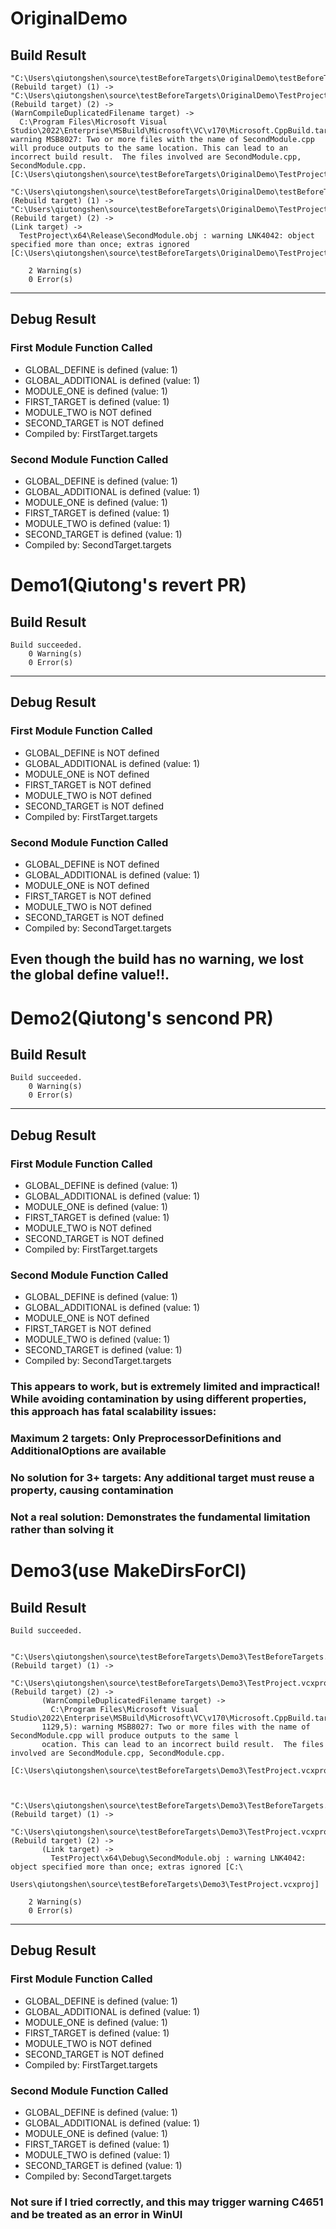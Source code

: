 # OriginalDemo

## Build Result

```
"C:\Users\qiutongshen\source\testBeforeTargets\OriginalDemo\testBeforeTargets.sln" (Rebuild target) (1) ->
"C:\Users\qiutongshen\source\testBeforeTargets\OriginalDemo\TestProject.vcxproj" (Rebuild target) (2) ->
(WarnCompileDuplicatedFilename target) ->
  C:\Program Files\Microsoft Visual Studio\2022\Enterprise\MSBuild\Microsoft\VC\v170\Microsoft.CppBuild.targets(1129,5): warning MSB8027: Two or more files with the name of SecondModule.cpp will produce outputs to the same location. This can lead to an incorrect build result.  The files involved are SecondModule.cpp, SecondModule.cpp. [C:\Users\qiutongshen\source\testBeforeTargets\OriginalDemo\TestProject.vcxproj]

"C:\Users\qiutongshen\source\testBeforeTargets\OriginalDemo\testBeforeTargets.sln" (Rebuild target) (1) ->
"C:\Users\qiutongshen\source\testBeforeTargets\OriginalDemo\TestProject.vcxproj" (Rebuild target) (2) ->
(Link target) ->
  TestProject\x64\Release\SecondModule.obj : warning LNK4042: object specified more than once; extras ignored [C:\Users\qiutongshen\source\testBeforeTargets\OriginalDemo\TestProject.vcxproj]

    2 Warning(s)
    0 Error(s)
```

---

## Debug Result

### First Module Function Called

  - GLOBAL_DEFINE is defined (value: 1)
  - GLOBAL_ADDITIONAL is defined (value: 1)
  - MODULE_ONE is defined (value: 1)
  - FIRST_TARGET is defined (value: 1)
  - MODULE_TWO is NOT defined
  - SECOND_TARGET is NOT defined
  - Compiled by: FirstTarget.targets

### Second Module Function Called

  - GLOBAL_DEFINE is defined (value: 1)
  - GLOBAL_ADDITIONAL is defined (value: 1)
  - MODULE_ONE is defined (value: 1)
  - FIRST_TARGET is defined (value: 1)
  - MODULE_TWO is defined (value: 1)
  - SECOND_TARGET is defined (value: 1)
  - Compiled by: SecondTarget.targets


# Demo1(Qiutong's revert PR)

## Build Result

```
Build succeeded.
    0 Warning(s)
    0 Error(s)
```

---

## Debug Result

### First Module Function Called

  - GLOBAL_DEFINE is NOT defined
  - GLOBAL_ADDITIONAL is defined (value: 1)
  - MODULE_ONE is NOT defined
  - FIRST_TARGET is NOT defined
  - MODULE_TWO is NOT defined
  - SECOND_TARGET is NOT defined
  - Compiled by: FirstTarget.targets

### Second Module Function Called
  - GLOBAL_DEFINE is NOT defined
  - GLOBAL_ADDITIONAL is defined (value: 1)
  - MODULE_ONE is NOT defined
  - FIRST_TARGET is NOT defined
  - MODULE_TWO is NOT defined
  - SECOND_TARGET is NOT defined
  - Compiled by: SecondTarget.targets

## Even though the build has no warning, we lost the global define value!!.

# Demo2(Qiutong's sencond PR)

## Build Result

```
Build succeeded.
    0 Warning(s)
    0 Error(s)
```

---

## Debug Result

### First Module Function Called

  - GLOBAL_DEFINE is defined (value: 1)
  - GLOBAL_ADDITIONAL is defined (value: 1)
  - MODULE_ONE is defined (value: 1)
  - FIRST_TARGET is defined (value: 1)
  - MODULE_TWO is NOT defined
  - SECOND_TARGET is NOT defined
  - Compiled by: FirstTarget.targets

### Second Module Function Called

  - GLOBAL_DEFINE is defined (value: 1)
  - GLOBAL_ADDITIONAL is defined (value: 1)
  - MODULE_ONE is NOT defined
  - FIRST_TARGET is NOT defined
  - MODULE_TWO is defined (value: 1)
  - SECOND_TARGET is defined (value: 1)
  - Compiled by: SecondTarget.targets

### This appears to work, but is extremely limited and impractical! While avoiding contamination by using different properties, this approach has fatal scalability issues:
### Maximum 2 targets: Only PreprocessorDefinitions and AdditionalOptions are available
### No solution for 3+ targets: Any additional target must reuse a property, causing contamination
### Not a real solution: Demonstrates the fundamental limitation rather than solving it

# Demo3(use MakeDirsForCl)

## Build Result

```
Build succeeded.

       "C:\Users\qiutongshen\source\testBeforeTargets\Demo3\TestBeforeTargets.sln" (Rebuild target) (1) ->
       "C:\Users\qiutongshen\source\testBeforeTargets\Demo3\TestProject.vcxproj" (Rebuild target) (2) ->
       (WarnCompileDuplicatedFilename target) ->
         C:\Program Files\Microsoft Visual Studio\2022\Enterprise\MSBuild\Microsoft\VC\v170\Microsoft.CppBuild.targets(
       1129,5): warning MSB8027: Two or more files with the name of SecondModule.cpp will produce outputs to the same l
       ocation. This can lead to an incorrect build result.  The files involved are SecondModule.cpp, SecondModule.cpp.
        [C:\Users\qiutongshen\source\testBeforeTargets\Demo3\TestProject.vcxproj]


       "C:\Users\qiutongshen\source\testBeforeTargets\Demo3\TestBeforeTargets.sln" (Rebuild target) (1) ->
       "C:\Users\qiutongshen\source\testBeforeTargets\Demo3\TestProject.vcxproj" (Rebuild target) (2) ->
       (Link target) ->
         TestProject\x64\Debug\SecondModule.obj : warning LNK4042: object specified more than once; extras ignored [C:\
       Users\qiutongshen\source\testBeforeTargets\Demo3\TestProject.vcxproj]

    2 Warning(s)
    0 Error(s)
```

---

## Debug Result

### First Module Function Called

  - GLOBAL_DEFINE is defined (value: 1)
  - GLOBAL_ADDITIONAL is defined (value: 1)
  - MODULE_ONE is defined (value: 1)
  - FIRST_TARGET is defined (value: 1)
  - MODULE_TWO is NOT defined
  - SECOND_TARGET is NOT defined
  - Compiled by: FirstTarget.targets

### Second Module Function Called

  - GLOBAL_DEFINE is defined (value: 1)
  - GLOBAL_ADDITIONAL is defined (value: 1)
  - MODULE_ONE is defined (value: 1)
  - FIRST_TARGET is defined (value: 1)
  - MODULE_TWO is defined (value: 1)
  - SECOND_TARGET is defined (value: 1)
  - Compiled by: SecondTarget.targets

### Not sure if I tried correctly, and this may trigger warning C4651 and be treated as an error in WinUI